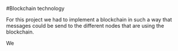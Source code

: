 #Blockchain technology

For this project we had to implement a blockchain in such a way that messages could be send to the different nodes that are using the blockchain.

We
